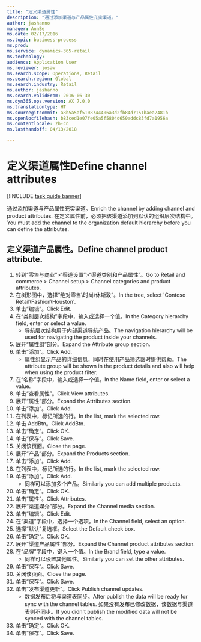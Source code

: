 ```yaml
--- 
title: "定义渠道属性"
description: "通过添加渠道与产品属性充实渠道。"
author: jashanno
manager: AnnBe
ms.date: 02/17/2016
ms.topic: business-process
ms.prod: 
ms.service: dynamics-365-retail
ms.technology: 
audience: Application User
ms.reviewer: josaw
ms.search.scope: Operations, Retail
ms.search.region: Global
ms.search.industry: Retail
ms.author: jashanno
ms.search.validFrom: 2016-06-30
ms.dyn365.ops.version: AX 7.0.0
ms.translationtype: HT
ms.sourcegitcommit: a8b5a5af5108744406a3d2fb84d7151baea2481b
ms.openlocfilehash: b83ced1e07fe05a5f5804d650addc83fd7a1956a
ms.contentlocale: zh-cn
ms.lasthandoff: 04/13/2018

---
```

# <a name="define-channel-attributes"></a><span data-ttu-id="1c15a-103">定义渠道属性</span><span class="sxs-lookup"><span data-stu-id="1c15a-103">Define channel attributes</span></span>

[!INCLUDE [task guide banner](../includes/task-guide-banner.md)]

<span data-ttu-id="1c15a-104">通过添加渠道与产品属性充实渠道。</span><span class="sxs-lookup"><span data-stu-id="1c15a-104">Enrich the channel by adding channel and product attributes.</span></span> <span data-ttu-id="1c15a-105">在定义属性前，必须把该渠道添加到默认的组织层次结构中。</span><span class="sxs-lookup"><span data-stu-id="1c15a-105">You must add the channel to the organization default hierarchy before you can define the attributes.</span></span>


## <a name="define-channel-product-attribute"></a><span data-ttu-id="1c15a-106">定义渠道产品属性。</span><span class="sxs-lookup"><span data-stu-id="1c15a-106">Define channel product attribute.</span></span>
1. <span data-ttu-id="1c15a-107">转到“零售与商业”>“渠道设置”>“渠道类别和产品属性”。</span><span class="sxs-lookup"><span data-stu-id="1c15a-107">Go to Retail and commerce > Channel setup > Channel categories and product attributes.</span></span>
2. <span data-ttu-id="1c15a-108">在树形图中，选择“绝对零售\时尚\休斯敦”。</span><span class="sxs-lookup"><span data-stu-id="1c15a-108">In the tree, select 'Contoso Retail\Fashion\Houston'.</span></span>
3. <span data-ttu-id="1c15a-109">单击“编辑”。</span><span class="sxs-lookup"><span data-stu-id="1c15a-109">Click Edit.</span></span>
4. <span data-ttu-id="1c15a-110">在“类别层次结构”字段中，输入或选择一个值。</span><span class="sxs-lookup"><span data-stu-id="1c15a-110">In the Category hierarchy field, enter or select a value.</span></span>
    * <span data-ttu-id="1c15a-111">导航层次结构用于内部渠道导航产品。</span><span class="sxs-lookup"><span data-stu-id="1c15a-111">The navigation hierarchy will be used for navigating the product inside your channels.</span></span>  
5. <span data-ttu-id="1c15a-112">展开“属性组”部分。</span><span class="sxs-lookup"><span data-stu-id="1c15a-112">Expand the Attribute group section.</span></span>
6. <span data-ttu-id="1c15a-113">单击“添加”。</span><span class="sxs-lookup"><span data-stu-id="1c15a-113">Click Add.</span></span>
    * <span data-ttu-id="1c15a-114">属性组显示产品的详细信息，同时在使用产品筛选器时提供帮助。</span><span class="sxs-lookup"><span data-stu-id="1c15a-114">The attribute group will be shown in the product details and also will help when using the product filter.</span></span>  
7. <span data-ttu-id="1c15a-115">在“名称”字段中，输入或选择一个值。</span><span class="sxs-lookup"><span data-stu-id="1c15a-115">In the Name field, enter or select a value.</span></span>
8. <span data-ttu-id="1c15a-116">单击“查看属性”。</span><span class="sxs-lookup"><span data-stu-id="1c15a-116">Click View attributes.</span></span>
9. <span data-ttu-id="1c15a-117">展开“属性”部分。</span><span class="sxs-lookup"><span data-stu-id="1c15a-117">Expand the Attributes section.</span></span>
10. <span data-ttu-id="1c15a-118">单击“添加”。</span><span class="sxs-lookup"><span data-stu-id="1c15a-118">Click Add.</span></span>
11. <span data-ttu-id="1c15a-119">在列表中，标记所选的行。</span><span class="sxs-lookup"><span data-stu-id="1c15a-119">In the list, mark the selected row.</span></span>
12. <span data-ttu-id="1c15a-120">单击 AddBtn。</span><span class="sxs-lookup"><span data-stu-id="1c15a-120">Click AddBtn.</span></span>
13. <span data-ttu-id="1c15a-121">单击“确定”。</span><span class="sxs-lookup"><span data-stu-id="1c15a-121">Click OK.</span></span>
14. <span data-ttu-id="1c15a-122">单击“保存”。</span><span class="sxs-lookup"><span data-stu-id="1c15a-122">Click Save.</span></span>
15. <span data-ttu-id="1c15a-123">关闭该页面。</span><span class="sxs-lookup"><span data-stu-id="1c15a-123">Close the page.</span></span>
16. <span data-ttu-id="1c15a-124">展开“产品”部分。</span><span class="sxs-lookup"><span data-stu-id="1c15a-124">Expand the Products section.</span></span>
17. <span data-ttu-id="1c15a-125">单击“添加”。</span><span class="sxs-lookup"><span data-stu-id="1c15a-125">Click Add.</span></span>
18. <span data-ttu-id="1c15a-126">在列表中，标记所选的行。</span><span class="sxs-lookup"><span data-stu-id="1c15a-126">In the list, mark the selected row.</span></span>
19. <span data-ttu-id="1c15a-127">单击“添加”。</span><span class="sxs-lookup"><span data-stu-id="1c15a-127">Click Add.</span></span>
    * <span data-ttu-id="1c15a-128">同样可以添加多个产品。</span><span class="sxs-lookup"><span data-stu-id="1c15a-128">Similarly you can add multiple products.</span></span>  
20. <span data-ttu-id="1c15a-129">单击“确定”。</span><span class="sxs-lookup"><span data-stu-id="1c15a-129">Click OK.</span></span>
21. <span data-ttu-id="1c15a-130">单击“属性”。</span><span class="sxs-lookup"><span data-stu-id="1c15a-130">Click Attributes.</span></span>
22. <span data-ttu-id="1c15a-131">展开“渠道媒介”部分。</span><span class="sxs-lookup"><span data-stu-id="1c15a-131">Expand the Channel media section.</span></span>
23. <span data-ttu-id="1c15a-132">单击“编辑”。</span><span class="sxs-lookup"><span data-stu-id="1c15a-132">Click Edit.</span></span>
24. <span data-ttu-id="1c15a-133">在“渠道”字段中，选择一个选项。</span><span class="sxs-lookup"><span data-stu-id="1c15a-133">In the Channel field, select an option.</span></span>
25. <span data-ttu-id="1c15a-134">选择“默认”复选框。</span><span class="sxs-lookup"><span data-stu-id="1c15a-134">Select the Default check box.</span></span>
26. <span data-ttu-id="1c15a-135">单击“确定”。</span><span class="sxs-lookup"><span data-stu-id="1c15a-135">Click OK.</span></span>
27. <span data-ttu-id="1c15a-136">展开“渠道产品属性”部分。</span><span class="sxs-lookup"><span data-stu-id="1c15a-136">Expand the Channel product attributes section.</span></span>
28. <span data-ttu-id="1c15a-137">在“品牌”字段中，键入一个值。</span><span class="sxs-lookup"><span data-stu-id="1c15a-137">In the Brand field, type a value.</span></span>
    * <span data-ttu-id="1c15a-138">同样可以设置其他属性。</span><span class="sxs-lookup"><span data-stu-id="1c15a-138">Similarly you can set the other attributes.</span></span>  
29. <span data-ttu-id="1c15a-139">单击“保存”。</span><span class="sxs-lookup"><span data-stu-id="1c15a-139">Click Save.</span></span>
30. <span data-ttu-id="1c15a-140">关闭该页面。</span><span class="sxs-lookup"><span data-stu-id="1c15a-140">Close the page.</span></span>
31. <span data-ttu-id="1c15a-141">单击“保存”。</span><span class="sxs-lookup"><span data-stu-id="1c15a-141">Click Save.</span></span>
32. <span data-ttu-id="1c15a-142">单击“发布渠道更新”。</span><span class="sxs-lookup"><span data-stu-id="1c15a-142">Click Publish channel updates.</span></span>
    * <span data-ttu-id="1c15a-143">数据发布后将与渠道表同步。</span><span class="sxs-lookup"><span data-stu-id="1c15a-143">After publish the data will be ready for sync with the channel tables.</span></span> <span data-ttu-id="1c15a-144">如果没有发布已修改数据，该数据与渠道表则不同步。</span><span class="sxs-lookup"><span data-stu-id="1c15a-144">If you didn't publish the modified data will not be synced with the channel tables.</span></span>  
33. <span data-ttu-id="1c15a-145">单击“确定”。</span><span class="sxs-lookup"><span data-stu-id="1c15a-145">Click OK.</span></span>
34. <span data-ttu-id="1c15a-146">单击“保存”。</span><span class="sxs-lookup"><span data-stu-id="1c15a-146">Click Save.</span></span>


